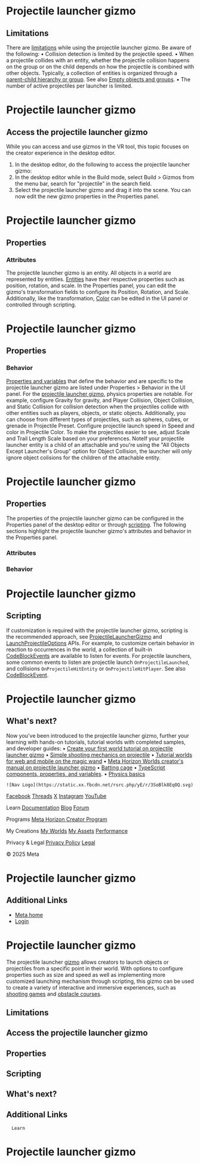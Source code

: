 # Projectile launcher gizmo

## Limitations

 There are [limitations](https://github.com/MHCPCreators/horizonCreatorManual/blob/main/HorizonTechnicalDoc.md#projectile-launcher-gizmo) while using the projectile launcher gizmo. Be aware of the following:
• Collision detection is limited by the projectile speed.
• When a projectile collides with an entity, whether the projectile collision
happens on the group or on the child depends on how the projectile is combined with
other objects. Typically, a collection of entities is organized through a [parent-child hierarchy or group](https://developers.meta.com/horizon-worlds/learn/documentation/desktop-editor/hierarchy-window/hierarchy-window-overview#empty-objects). See also [Empty objects and groups](https://github.com/MHCPCreators/horizonCreatorManual/blob/main/HorizonTechnicalDoc.md#empty-object-and-groups).
• The number of active projectiles per launcher is limited.

  

# Projectile launcher gizmo

## Access the projectile launcher gizmo

 While you can access and use gizmos in the VR tool, this topic focuses on the
creator experience in the desktop editor.
1. In the desktop editor, do the following to access the projectile launcher gizmo:
2. In the desktop editor while in the Build mode, select Build > Gizmos from the menu bar, search for "projectile" in the search field.
3. Select the projectile launcher gizmo and drag it into the scene. You can now
edit the new gizmo properties in the Properties panel.

  

# Projectile launcher gizmo

## Properties

### Attributes

 The projectile launcher gizmo is an entity. All objects in a world are
represented by entities. [Entities](https://developers.meta.com/horizon-worlds/reference/2.0.0/core_entity) have their respective properties such as position, rotation, and scale. In the
Properties panel, you can edit the gizmo's transformation fields to configure
its Position, Rotation, and Scale. Additionally, like the transformation, [Color](https://developers.meta.com/horizon-worlds/reference/2.0.0/core_color) can be edited in the UI panel or controlled through scripting.  

# Projectile launcher gizmo

## Properties

### Behavior

 [Properties and variables](https://developers.meta.com/horizon-worlds/learn/documentation/typescript/getting-started/typescript-components-properties-and-variables#properties-and-variables) that define the behavior and are specific to the projectile launcher gizmo are
listed under Properties > Behavior in the UI panel. For the [projectile launcher gizmo](https://developers.meta.com/horizon-worlds/learn/documentation/tutorial-worlds/simple-shooting-mechanics-tutorial/module-2-projectile#projectile-launcher-gizmo), physics properties are notable. For example, configure Gravity for gravity, and Player Collision, Object Collision, and Static Collision for collision detection when the projectiles collide with other entities such
as players, objects, or static objects. Additionally, you can choose from different types of projectiles, such as
spheres, cubes, or grenade in Projectile Preset. Configure projectile launch speed in Speed and color in Projectile Color. To make the projectiles easier to see, adjust Scale and Trail Length Scale based on your preferences. NoteIf your projectile launcher entity is a child of an attachable and you're using
the "All Objects Except Launcher's Group" option for Object Collision, the
launcher will only ignore object colisions for the children of the attachable entity.  

# Projectile launcher gizmo

## Properties

 The properties of the projectile launcher gizmo can be configured in the Properties panel of the desktop editor or through [scripting](https://developers.meta.com/horizon-worlds/learn/documentation/typescript/typescript). The following sections highlight the projectile launcher gizmo's attributes
and behavior in the Properties panel.  

### Attributes

### Behavior

# Projectile launcher gizmo

## Scripting

 If customization is required with the projectile launcher gizmo, scripting is
the recommended approach, see [ProjectileLauncherGizmo](https://developers.meta.com/horizon-worlds/reference/2.0.0/core_projectilelaunchergizmo) and [LaunchProjectileOptions](https://developers.meta.com/horizon-worlds/reference/2.0.0/core_launchprojectileoptions) APIs. For example, to customize certain behavior in reaction to occurrences in the
world, a collection of built-in [CodeBlockEvents](https://developers.meta.com/horizon-worlds/reference/2.0.0/core_codeblockevents) are available to listen for events. For projectile launchers, some common
events to listen are projectile launch `OnProjectileLaunched`, and collisions `OnProjectileHitEntity` or `OnProjectileHitPlayer`. See also [CodeBlockEvent](https://developers.meta.com/horizon-worlds/reference/2.0.0/core_codeblockevent).  

# Projectile launcher gizmo

## What's next?

 Now you've been introduced to the projectile launcher gizmo, further your
learning with hands-on tutorials, tutorial worlds with completed samples, and
developer guides:
• [Create your first world tutorial on projectile launcher gizmo](https://developers.meta.com/horizon-worlds/learn/documentation/get-started/create-your-first-world-continued#section-6-add-a-projectile-launcher-to-the-rifle)
• [Simple shooting mechanics on projectile](https://developers.meta.com/horizon-worlds/learn/documentation/tutorial-worlds/simple-shooting-mechanics-tutorial/module-2-projectile)
• [Tutorial worlds for web and mobile on the magic wand](https://developers.meta.com/horizon-worlds/learn/documentation/tutorial-worlds/developing-for-web-and-mobile-players-tutorial/module-6-room-a-the-magic-wand#set-up-a-grabbable-object-that-shoots-projectiles)
• [Meta Horizon Worlds creator's manual on projectile launcher gizmo](https://github.com/MHCPCreators/horizonCreatorManual/blob/main/HorizonTechnicalDoc.md#projectile-launcher-gizmo)
• [Batting cage](https://developers.meta.com/horizon-worlds/learn/documentation/get-started/batting-cage-tutorial)
• [TypeScript components, properties, and variables](https://developers.meta.com/horizon-worlds/learn/documentation/typescript/getting-started/typescript-components-properties-and-variables#gizmos).
• [Physics basics](https://developers.meta.com/horizon-worlds/learn/documentation/vr-creation/sfx/adding-physics-and-animation-in-horizon#physics-basics)

    ![Nav Logo](https://static.xx.fbcdn.net/rsrc.php/yE/r/3SoBlk8EqOQ.svg)


[Facebook](https://www.facebook.com/MetaHorizon/)
[Threads](https://www.threads.com/@metahorizon)
[X](https://x.com/MetaHorizon/)
[Instagram](https://www.instagram.com/metahorizon/)
[YouTube](https://www.youtube.com/@MetaQuestVR)

 Learn
[Documentation](https://developers.meta.com/horizon-worlds/learn/documentation/)
[Blog](https://developers.meta.com/horizon/blog/)
[Forum](https://communityforums.atmeta.com/t5/Creator-Forum/ct-p/Meta_Horizon_Creator_Forums)

 Programs
[Meta Horizon Creator Program](https://developers.meta.com/horizon-worlds/programs/)

 My Creations
[My Worlds](https://horizon.meta.com/creator/worlds_all/?utm_source=horizon_worlds_creator)
[My Assets](https://horizon.meta.com/creator/assets/?utm_source=horizon_worlds_creator)
[Performance](https://horizon.meta.com/creator/performance/traces/?utm_source=horizon_worlds_creator)

 Privacy & Legal
[Privacy Policy](https://www.meta.com/legal/privacy-policy/)
[Legal](https://www.meta.com/legal/supplemental-terms-of-service/)

 © 2025 Meta

# Projectile launcher gizmo

## Additional Links
- [Meta home](https://developers.meta.com/horizon-worlds/)
- [Login](https://developers.meta.com/login/?redirect_uri=https%3A%2F%2Fdevelopers.meta.com%2Fhorizon-worlds%2Flearn%2Fdocumentation%2Fcode-blocks-and-gizmos%2Fprojectile-launcher-gizmo%2F)

# Projectile launcher gizmo

 The projectile launcher [gizmo](https://developers.meta.com/horizon-worlds/learn/documentation/code-blocks-and-gizmos/about-gizmos) allows creators to launch objects or projectiles from a specific point in their
world. With options to configure properties such as size and speed as well as
implementing more customized launching mechanism through scripting, this gizmo
can be used to create a variety of interactive and immersive experiences, such as [shooting games](https://developers.meta.com/horizon-worlds/learn/documentation/tutorial-worlds/simple-shooting-mechanics-tutorial/module-1-setup) and [obstacle courses](https://developers.meta.com/horizon-worlds/learn/documentation/tutorial-worlds/developing-for-web-and-mobile-players-tutorial/module-6-room-a-the-magic-wand).  

## Limitations

## Access the projectile launcher gizmo

## Properties

## Scripting

## What's next?

## Additional Links

      Learn
# Projectile launcher gizmo
